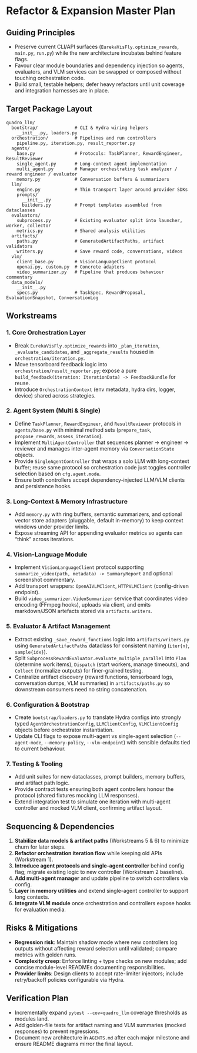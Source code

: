 # Refactor & Expansion Master Plan

## Guiding Principles
- Preserve current CLI/API surfaces (`EurekaVisFly.optimize_rewards`, `main.py`, `run.py`) while the new architecture incubates behind feature flags.
- Favour clear module boundaries and dependency injection so agents, evaluators, and VLM services can be swapped or composed without touching orchestration code.
- Build small, testable helpers; defer heavy refactors until unit coverage and integration harnesses are in place.

## Target Package Layout
```
quadro_llm/
  bootstrap/              # CLI & Hydra wiring helpers
    __init__.py, loaders.py
  orchestration/          # Pipelines and run controllers
    pipeline.py, iteration.py, result_reporter.py
  agents/
    base.py               # Protocols: TaskPlanner, RewardEngineer, ResultReviewer
    single_agent.py       # Long-context agent implementation
    multi_agent.py        # Manager orchestrating task analyzer / reward engineer / evaluator
    memory.py             # Conversation buffers & summarizers
  llm/
    engine.py             # Thin transport layer around provider SDKs
    prompts/
      __init__.py
      builders.py         # Prompt templates assembled from dataclasses
  evaluators/
    subprocess.py         # Existing evaluator split into launcher, worker, collector
    metrics.py            # Shared analysis utilities
  artifacts/
    paths.py              # GeneratedArtifactPaths, artifact validators
    writers.py            # Save reward code, conversations, videos
  vlm/
    client_base.py        # VisionLanguageClient protocol
    openai.py, custom.py  # Concrete adapters
    video_summarizer.py   # Pipeline that produces behaviour commentary
  data_models/
    __init__.py
    specs.py              # TaskSpec, RewardProposal, EvaluationSnapshot, ConversationLog
```

## Workstreams
### 1. Core Orchestration Layer
- Break `EurekaVisFly.optimize_rewards` into `_plan_iteration`, `_evaluate_candidates`, and `_aggregate_results` housed in `orchestration/iteration.py`.
- Move tensorboard feedback logic into `orchestration/result_reporter.py`; expose a pure `build_feedback(iteration: IterationData) -> FeedbackBundle` for reuse.
- Introduce `OrchestrationContext` (env metadata, hydra dirs, logger, device) shared across strategies.

### 2. Agent System (Multi & Single)
- Define `TaskPlanner`, `RewardEngineer`, and `ResultReviewer` protocols in `agents/base.py` with minimal method sets (`prepare_task`, `propose_rewards`, `assess_iteration`).
- Implement `MultiAgentController` that sequences planner → engineer → reviewer and manages inter-agent memory via `ConversationState` objects.
- Provide `SingleAgentController` that wraps a solo LLM with long-context buffer; reuse same protocol so orchestration code just toggles controller selection based on `cfg.agent.mode`.
- Ensure both controllers accept dependency-injected LLM/VLM clients and persistence hooks.

### 3. Long-Context & Memory Infrastructure
- Add `memory.py` with ring buffers, semantic summarizers, and optional vector store adapters (pluggable, default in-memory) to keep context windows under provider limits.
- Expose streaming API for appending evaluator metrics so agents can “think” across iterations.

### 4. Vision-Language Module
- Implement `VisionLanguageClient` protocol supporting `summarize_video(path, metadata) -> SummaryReport` and optional screenshot commentary.
- Add transport wrappers: `OpenAIVLMClient`, `HTTPVLMClient` (config-driven endpoint).
- Build `video_summarizer.VideoSummarizer` service that coordinates video encoding (FFmpeg hooks), uploads via client, and emits markdown/JSON artefacts stored via `artifacts.writers`.

### 5. Evaluator & Artifact Management
- Extract existing `_save_reward_functions` logic into `artifacts/writers.py` using `GeneratedArtifactPaths` dataclass for consistent naming (`iter{n}`, `sample{idx}`).
- Split `SubprocessRewardEvaluator.evaluate_multiple_parallel` into `Plan` (determine work items), `Dispatch` (start workers, manage timeouts), and `Collect` (normalize outputs) for finer-grained testing.
- Centralize artifact discovery (reward functions, tensorboard logs, conversation dumps, VLM summaries) in `artifacts/paths.py` so downstream consumers need no string concatenation.

### 6. Configuration & Bootstrap
- Create `bootstrap/loaders.py` to translate Hydra configs into strongly typed `AgentOrchestrationConfig`, `LLMClientConfig`, `VLMClientConfig` objects before orchestrator instantiation.
- Update CLI flags to expose multi-agent vs single-agent selection (`--agent-mode`, `--memory-policy`, `--vlm-endpoint`) with sensible defaults tied to current behaviour.

### 7. Testing & Tooling
- Add unit suites for new dataclasses, prompt builders, memory buffers, and artifact path logic.
- Provide contract tests ensuring both agent controllers honour the protocol (shared fixtures mocking LLM responses).
- Extend integration test to simulate one iteration with multi-agent controller and mocked VLM client, confirming artifact layout.

## Sequencing & Dependencies
1. **Stabilize data models & artifact paths** (Workstreams 5 & 6) to minimize churn for later steps.
2. **Refactor orchestration iteration flow** while keeping old APIs (Workstream 1).
3. **Introduce agent protocols and single-agent controller** behind config flag; migrate existing logic to new controller (Workstream 2 baseline).
4. **Add multi-agent manager** and update pipeline to switch controllers via config.
5. **Layer in memory utilities** and extend single-agent controller to support long contexts.
6. **Integrate VLM module** once orchestration and controllers expose hooks for evaluation media.

## Risks & Mitigations
- **Regression risk**: Maintain shadow mode where new controllers log outputs without affecting reward selection until validated; compare metrics with golden runs.
- **Complexity creep**: Enforce linting + type checks on new modules; add concise module-level READMEs documenting responsibilities.
- **Provider limits**: Design clients to accept rate-limiter injectors; include retry/backoff policies configurable via Hydra.

## Verification Plan
- Incrementally expand `pytest --cov=quadro_llm` coverage thresholds as modules land.
- Add golden-file tests for artifact naming and VLM summaries (mocked responses) to prevent regressions.
- Document new architecture in `AGENTS.md` after each major milestone and ensure README diagrams mirror the final layout.
